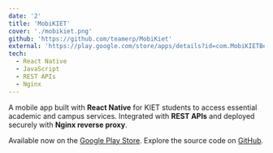 ```yaml
---
date: '2'
title: 'MobiKIET'
cover: './mobikiet.png'
github: 'https://github.com/teamerp/MobiKiet'
external: 'https://play.google.com/store/apps/details?id=com.MobiKIETBeta&hl=en_IN&pli=1'
tech:
  - React Native
  - JavaScript
  - REST APIs
  - Nginx
---
```


A mobile app built with **React Native** for KIET students to access essential academic and campus services. Integrated with **REST APIs** and deployed securely with **Nginx reverse proxy**.  

Available now on the [Google Play Store](https://play.google.com/store/apps/details?id=com.MobiKIETBeta&hl=en_IN&pli=1). Explore the source code on [GitHub](https://github.com/teamerp/MobiKiet).
